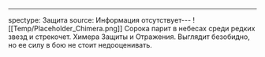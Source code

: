---
spectype: Защита
source: Информация отсутствует---
![[Temp/Placeholder_Chimera.png]]
Сорока парит в небесах среди редких звезд и стрекочет. Химера Защиты и Отражения. Выглядит безобидно, но ее силу в бою не стоит недооценивать.
